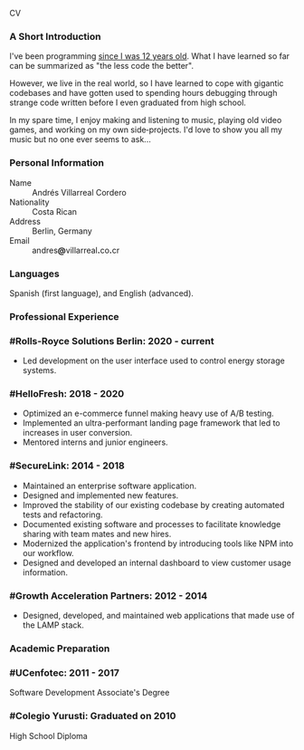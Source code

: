 CV

### A Short Introduction

I've been programming [since I was 12 years old](https://kaeruct.github.io/posts/origins.html). What I have learned so far can be summarized as "the less code the better".

However, we live in the real world, so I have learned to cope with gigantic codebases and have gotten used to spending hours debugging through strange code written before I even graduated from high school.

In my spare time, I enjoy making and listening to music, playing old video games, and working on my own side‑projects. I'd love to show you all my music but no one ever seems to ask...

### Personal Information

<dl class="personal-info">
<dt>Name</dt>
<dd>Andrés Villarreal Cordero</dd>
<dt>Nationality</dt>
<dd>Costa Rican</dd>
<dt>Address</dt>
<dd>Berlin, Germany</dd>
<dt>Email</dt>
<dd>andres<strong>@</strong>villarreal<strong>.</strong>co<strong>.</strong>cr</dd>
</dl>

### Languages

Spanish (first language), and English (advanced).

### Professional Experience

### #Rolls-Royce Solutions Berlin: 2020 - current

*   Led development on the user interface used to control energy storage systems.

### #HelloFresh: 2018 - 2020

*   Optimized an e-commerce funnel making heavy use of A/B testing.
*   Implemented an ultra-performant landing page framework that led to increases in user conversion.
*   Mentored interns and junior engineers.

### #SecureLink: 2014 - 2018

*   Maintained an enterprise software application.
*   Designed and implemented new features.
*   Improved the stability of our existing codebase by creating automated tests and refactoring.
*   Documented existing software and processes to facilitate knowledge sharing with team mates and new hires.
*   Modernized the application's frontend by introducing tools like NPM into our workflow.
*   Designed and developed an internal dashboard to view customer usage information.

### #Growth Acceleration Partners: 2012 - 2014

*   Designed, developed, and maintained web applications that made use of the LAMP stack.

### Academic Preparation

### #UCenfotec: 2011 - 2017

Software Development Associate's Degree

### #Colegio Yurusti: Graduated on 2010

High School Diploma